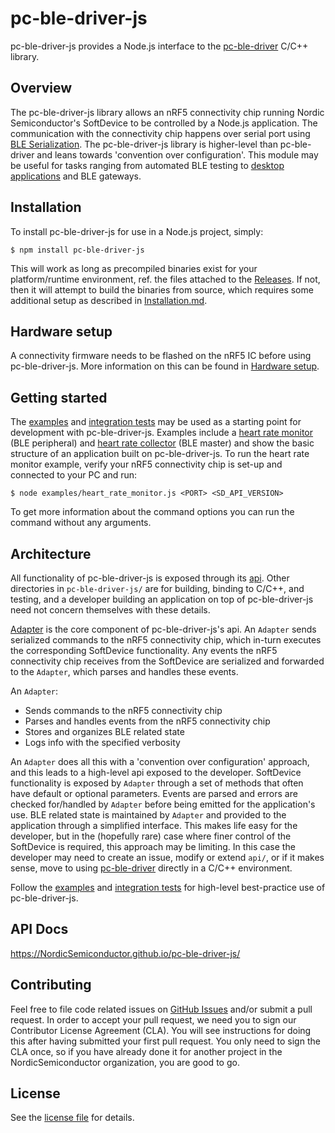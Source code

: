 # pc-ble-driver-js

pc-ble-driver-js provides a Node.js interface to the [pc-ble-driver](https://github.com/NordicSemiconductor/pc-ble-driver) C/C++ library.

## Overview

The pc-ble-driver-js library allows an nRF5 connectivity chip running Nordic Semiconductor's SoftDevice to be controlled by a Node.js application. The communication with the connectivity chip happens over serial port using [BLE Serialization](https://infocenter.nordicsemi.com/index.jsp?topic=%2Fcom.nordic.infocenter.sdk5.v12.0.0%2Flib_serialization.html). The pc-ble-driver-js library is higher-level than pc-ble-driver and leans towards 'convention over configuration'. This module may be useful for tasks ranging from automated BLE testing to [desktop applications](https://www.nordicsemi.com/eng/Products/Bluetooth-low-energy/nRF-Connect-for-desktop) and BLE gateways.

## Installation

To install pc-ble-driver-js for use in a Node.js project, simply:

    $ npm install pc-ble-driver-js

This will work as long as precompiled binaries exist for your platform/runtime environment, ref. the files attached to the [Releases](https://github.com/NordicSemiconductor/pc-ble-driver-js/releases). If not, then it will attempt to build the binaries from source, which requires some additional setup as described in [Installation.md](./Installation.md).

## Hardware setup

A connectivity firmware needs to be flashed on the nRF5 IC before using pc-ble-driver-js. More information on this can be found in [Hardware setup](https://github.com/NordicSemiconductor/pc-ble-driver/blob/master/Installation.md#hardware-setup).

## Getting started

The [examples](./examples) and [integration tests](./test) may be used as a starting point for development with pc-ble-driver-js. Examples include a [heart rate monitor](./examples/heart_rate_monitor.js) (BLE peripheral) and [heart rate collector](./examples/heart_rate_collector.js) (BLE master) and show the basic structure of an application built on pc-ble-driver-js. To run the heart rate monitor example, verify your nRF5 connectivity chip is set-up and connected to your PC and run:

    $ node examples/heart_rate_monitor.js <PORT> <SD_API_VERSION>
 
To get more information about the command options you can run the command without any arguments.
    
## Architecture

All functionality of pc-ble-driver-js is exposed through its [api](./api/). Other directories in `pc-ble-driver-js/` are for building, binding to C/C++, and testing, and a developer building an application on top of pc-ble-driver-js need not concern themselves with these details.

[Adapter](./api/adapter.js) is the core component of pc-ble-driver-js's api. An `Adapter` sends serialized commands to the nRF5 connectivity chip, which in-turn executes the corresponding SoftDevice functionality. Any events the nRF5 connectivity chip receives from the SoftDevice are serialized and forwarded to the `Adapter`, which parses and handles these events.

An `Adapter`:

- Sends commands to the nRF5 connectivity chip
- Parses and handles events from the nRF5 connectivity chip
- Stores and organizes BLE related state
- Logs info with the specified verbosity

An `Adapter` does all this with a 'convention over configuration' approach, and this leads to a high-level api exposed to the developer. SoftDevice functionality is exposed by `Adapter` through a set of methods that often have default or optional parameters. Events are parsed and errors are checked for/handled by `Adapter` before being emitted for the application's use. BLE related state is maintained by `Adapter` and provided to the application through a simplified interface. This makes life easy for the developer, but in the (hopefully rare) case where finer control of the SoftDevice is required, this approach may be limiting. In this case the developer may need to create an issue, modify or extend `api/`, or if it makes sense, move to using [pc-ble-driver](https://github.com/NordicSemiconductor/pc-ble-driver) directly in a C/C++ environment.

Follow the [examples](./examples) and [integration tests](./test) for high-level best-practice use of pc-ble-driver-js.

## API Docs

https://NordicSemiconductor.github.io/pc-ble-driver-js/

## Contributing

Feel free to file code related issues on [GitHub Issues](https://github.com/NordicSemiconductor/pc-ble-driver-js/issues) and/or submit a pull request. In order to accept your pull request, we need you to sign our Contributor License Agreement (CLA). You will see instructions for doing this after having submitted your first pull request. You only need to sign the CLA once, so if you have already done it for another project in the NordicSemiconductor organization, you are good to go.

## License

See the [license file](LICENSE) for details.
